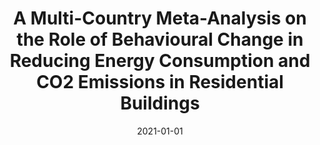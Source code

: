 ---
title: "A Multi-Country Meta-Analysis on the Role of Behavioural Change in Reducing Energy Consumption and CO2 Emissions in Residential Buildings"
collection: publications
permalink: /publications/15
date: 2021-01-01
venue: "Nature Energy"
citation: "Khanna, Tarun M., Baiocchi, Giovanni, <b>Callaghan, Max</b>, Creutzig, Felix, Guias, Horia, Haddaway, Neal R., Hirth, Lion, Javaid, Aneeque, Koch, Nicolas, Laukemper, Sonja, Löschel, Andreas, Zamora Dominguez, Maria del Mar, Minx, Jan C.. (2021). &quot;A Multi-Country Meta-Analysis on the Role of Behavioural Change in Reducing Energy Consumption and CO2 Emissions in Residential Buildings.&quot; <i>Nature Energy</i>. 6(9)."
doi: "10.1038/s41560-021-00866-x"
---